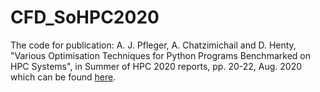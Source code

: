 # CFD_SoHPC2020

The code for publication:
A. J. Pfleger, A. Chatzimichail and D. Henty, "Various Optimisation Techniques for Python Programs Benchmarked on HPC Systems", in Summer of HPC 2020 reports, pp. 20-22, Aug. 2020 
which can be found [here](https://summerofhpc.prace-ri.eu/wp-content/uploads/2020/12/SoHPC2020-reports.pdf).
